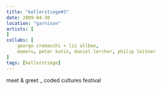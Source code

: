 ```yaml
---
title: "kellerstiege#3"
date: 2009-04-30
location: "garnison"
artists: [
]
collabs: [
    george cremaschi + liz allbee,
    mamoru, peter kutin, daniel lercher, philip leitner
]
tags: [kellerstiege]
---
```

meet & greet _ coded cultures festival

